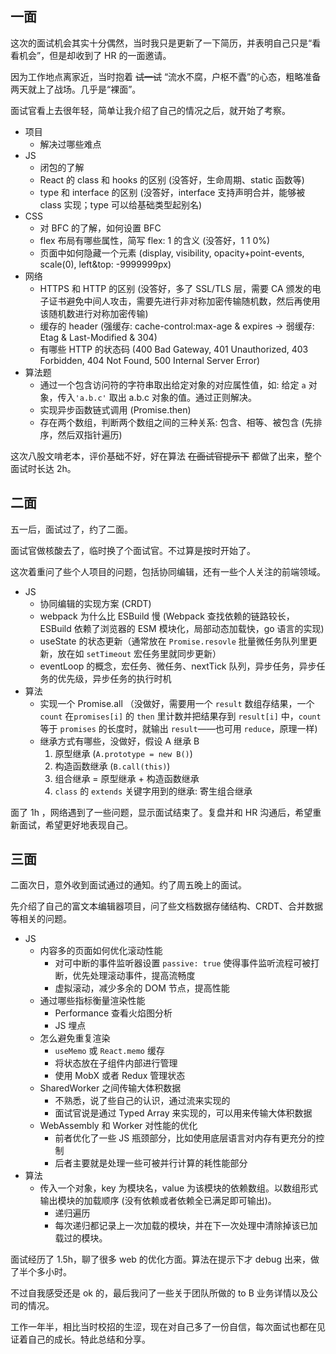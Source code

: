 ## 一面

这次的面试机会其实十分偶然，当时我只是更新了一下简历，并表明自己只是“看看机会”，但是却收到了 HR 的一面邀请。

因为工作地点离家近，当时抱着 ~~试一试~~ “流水不腐，户枢不蠹”的心态，粗略准备两天就上了战场。几乎是“裸面”。

面试官看上去很年轻，简单让我介绍了自己的情况之后，就开始了考察。

- 项目
  - 解决过哪些难点
- JS
  - 闭包的了解
  - React 的 class 和 hooks 的区别 (没答好，生命周期、static 函数等)
  - type 和 interface 的区别 (没答好，interface 支持声明合并，能够被 class 实现；type 可以给基础类型起别名)
- CSS
  - 对 BFC 的了解，如何设置 BFC
  - flex 布局有哪些属性，简写 flex: 1 的含义 (没答好，1 1 0%)
  - 页面中如何隐藏一个元素 (display, visibility, opacity+point-events, scale(0), left&top: -9999999px)
- 网络
  - HTTPS 和 HTTP 的区别 (没答好，多了 SSL/TLS 层，需要 CA 颁发的电子证书避免中间人攻击，需要先进行非对称加密传输随机数，然后再使用该随机数进行对称加密传输)
  - 缓存的 header (强缓存: cache-control:max-age & expires -> 弱缓存: Etag & Last-Modified & 304)
  - 有哪些 HTTP 的状态码 (400 Bad Gateway, 401 Unauthorized, 403 Forbidden, 404 Not Found, 500 Internal Server Error)
- 算法题
  - 通过一个包含访问符的字符串取出给定对象的对应属性值，如: 给定 `a` 对象，传入`'a.b.c'` 取出 a.b.c 对象的值。通过正则解决。
  - 实现异步函数链式调用 (Promise.then)
  - 存在两个数组，判断两个数组之间的三种关系: 包含、相等、被包含 (先排序，然后双指针遍历)

这次八股文啃老本，评价基础不好，好在算法 ~~在面试官提示下~~ 都做了出来，整个面试时长达 2h。

## 二面

五一后，面试过了，约了二面。

面试官做核酸去了，临时换了个面试官。不过算是按时开始了。

这次着重问了些个人项目的问题，包括协同编辑，还有一些个人关注的前端领域。

- JS
  - 协同编辑的实现方案 (CRDT)
  - webpack 为什么比 ESBuild 慢 (Webpack 查找依赖的链路较长，ESBuild 依赖了浏览器的 ESM 模块化，局部动态加载快，go 语言的实现)
  - useState 的状态更新（通常放在 `Promise.resovle` 批量微任务队列里更新，放在如 `setTimeout` 宏任务里就同步更新）
  - eventLoop 的概念，宏任务、微任务、nextTick 队列，异步任务，异步任务的优先级，异步任务的执行时机
- 算法
  - 实现一个 Promise.all （没做好，需要用一个 `result` 数组存结果，一个 `count` 在`promises[i]` 的 `then` 里计数并把结果存到 `result[i]` 中，`count` 等于 `promises` 的长度时，就输出 `result`——也可用 `reduce`，原理一样)
  - 继承方式有哪些，没做好，假设 A 继承 B
    1. 原型继承 (`A.prototype = new B()`)
    2. 构造函数继承 (`B.call(this)`)
    3. 组合继承 = 原型继承 + 构造函数继承
    4. `class` 的 `extends` 关键字用到的继承: 寄生组合继承

面了 1h ，网络遇到了一些问题，显示面试结束了。复盘并和 HR 沟通后，希望重新面试，希望更好地表现自己。

## 三面

二面次日，意外收到面试通过的通知。约了周五晚上的面试。

先介绍了自己的富文本编辑器项目，问了些文档数据存储结构、CRDT、合并数据等相关的问题。

- JS
  - 内容多的页面如何优化滚动性能
    - 对可中断的事件监听器设置 `passive: true` 使得事件监听流程可被打断，优先处理滚动事件，提高流畅度
    - 虚拟滚动，减少多余的 DOM 节点，提高性能
  - 通过哪些指标衡量渲染性能
    - Performance 查看火焰图分析
    - JS 埋点
  - 怎么避免重复渲染
    - `useMemo` 或 `React.memo` 缓存
    - 将状态放在子组件内部进行管理
    - 使用 MobX 或者 Redux 管理状态
  - SharedWorker 之间传输大体积数据
    - 不熟悉，说了些自己的认识，通过流来实现的
    - 面试官说是通过 Typed Array 来实现的，可以用来传输大体积数据
  - WebAssembly 和 Worker 对性能的优化
    - 前者优化了一些 JS 瓶颈部分，比如使用底层语言对内存有更充分的控制
    - 后者主要就是处理一些可被并行计算的耗性能部分
- 算法
  - 传入一个对象，key 为模块名，value 为该模块的依赖数组。以数组形式输出模块的加载顺序 (没有依赖或者依赖全已满足即可输出)。
    - 递归遍历
    - 每次递归都记录上一次加载的模块，并在下一次处理中清除掉该已加载过的模块。

面试经历了 1.5h，聊了很多 web 的优化方面。算法在提示下才 debug 出来，做了半个多小时。

不过自我感受还是 ok 的，最后我问了一些关于团队所做的 to B 业务详情以及公司的情况。

工作一年半，相比当时校招的生涩，现在对自己多了一份自信，每次面试也都在见证着自己的成长。特此总结和分享。
